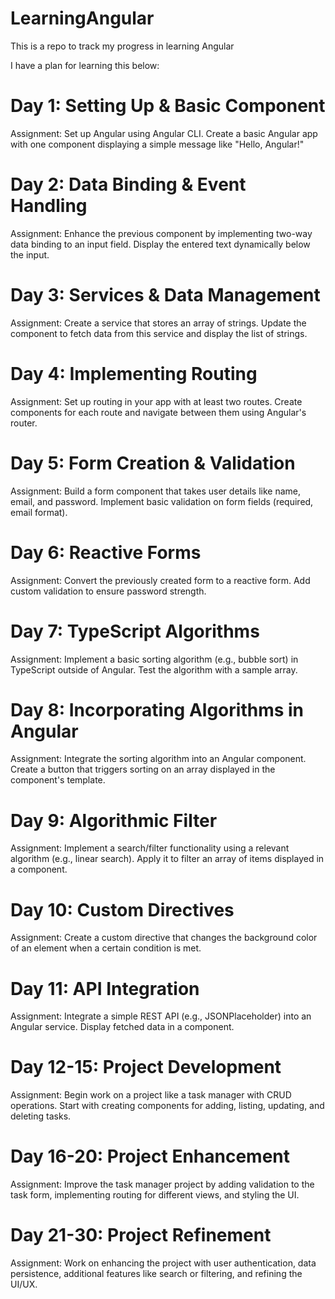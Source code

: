 # LearningAngular
This is a repo to track my progress in learning Angular

I have a plan for learning this below:

# Day 1: Setting Up & Basic Component
Assignment:
Set up Angular using Angular CLI.
Create a basic Angular app with one component displaying a simple message like "Hello, Angular!"
# Day 2: Data Binding & Event Handling
Assignment:
Enhance the previous component by implementing two-way data binding to an input field. Display the entered text dynamically below the input.
# Day 3: Services & Data Management
Assignment:
Create a service that stores an array of strings.
Update the component to fetch data from this service and display the list of strings.
# Day 4: Implementing Routing
Assignment:
Set up routing in your app with at least two routes.
Create components for each route and navigate between them using Angular's router.
# Day 5: Form Creation & Validation
Assignment:
Build a form component that takes user details like name, email, and password.
Implement basic validation on form fields (required, email format).
# Day 6: Reactive Forms
Assignment:
Convert the previously created form to a reactive form.
Add custom validation to ensure password strength.
# Day 7: TypeScript Algorithms
Assignment:
Implement a basic sorting algorithm (e.g., bubble sort) in TypeScript outside of Angular.
Test the algorithm with a sample array.
# Day 8: Incorporating Algorithms in Angular
Assignment:
Integrate the sorting algorithm into an Angular component.
Create a button that triggers sorting on an array displayed in the component's template.
# Day 9: Algorithmic Filter
Assignment:
Implement a search/filter functionality using a relevant algorithm (e.g., linear search).
Apply it to filter an array of items displayed in a component.
# Day 10: Custom Directives
Assignment:
Create a custom directive that changes the background color of an element when a certain condition is met.
# Day 11: API Integration
Assignment:
Integrate a simple REST API (e.g., JSONPlaceholder) into an Angular service.
Display fetched data in a component.
# Day 12-15: Project Development
Assignment:
Begin work on a project like a task manager with CRUD operations.
Start with creating components for adding, listing, updating, and deleting tasks.
# Day 16-20: Project Enhancement
Assignment:
Improve the task manager project by adding validation to the task form, implementing routing for different views, and styling the UI.
# Day 21-30: Project Refinement
Assignment:
Work on enhancing the project with user authentication, data persistence, additional features like search or filtering, and refining the UI/UX.
